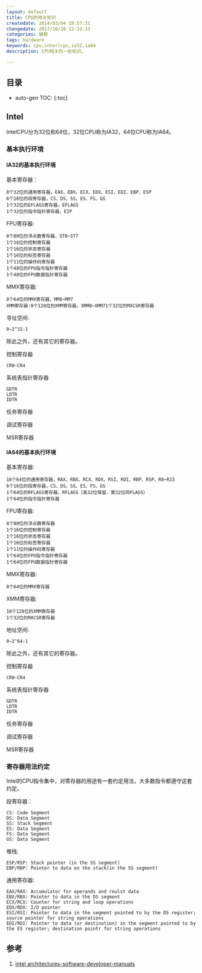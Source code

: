 ```yaml
---
layout: default
title: CPU的相关知识
createdate: 2014/03/04 19:57:31
changedate: 2017/10/28 12:33:33
categories: 编程
tags: hardware
keywords: cpu,interlcpu,ia32,ia64
description: CPU相关的一些知识。

---
```


## 目录
* auto-gen TOC:
{:toc}

## Intel

IntelCPU分为32位和64位，32位CPU称为IA32，64位CPU称为IA64。

### 基本执行环境

#### IA32的基本执行环境

基本寄存器：

	8个32位的通用寄存器，EAX、EBX、ECX、EDX、ESI、EDI、EBP、ESP
	6个16位的段寄存器，CS、DS、SS、ES、FS、GS
	1个32位的EFLAGS寄存器，EFLAGS
	1个32位的指令指针寄存器，EIP

FPU寄存器:

	8个80位的浮点数寄存器，ST0~ST7
	1个16位的控制寄存器
	1个16位的状态寄存器
	1个16位的标签寄存器
	1个11位的操作码寄存器
	1个48位的FPU指令指针寄存器
	1个48位的FPU数据指针寄存器

MMX寄存器:

	8个64位的MMX寄存器，MM0~MM7
	XMM寄存器:8个128位的XMM寄存器，XMM0~XMM71个32位的MXCSR寄存器
	
寻址空间: 

	0~2^32-1

除此之外，还有其它的寄存器。

控制寄存器

	CR0~CR4
	
系统表指针寄存器

	GDTR
	LDTR
	IDTR
	
任务寄存器

调试寄存器

MSR寄存器
	
#### IA64的基本执行环境

基本寄存器:

	16个64位的通用寄存器，RAX、RBX、RCX、RDX、RSI、RDI、RBP、RSP、R8~R15
	6个16位的段寄存器，CS、DS、SS、ES、FS、GS
	1个64位的RFLAGS寄存器，RFLAGS（高32位保留，第32位同FLAGS）
	1个64位的指令指针寄存器

FPU寄存器:

	8个80位的浮点数寄存器
	1个16位的控制寄存器
	1个16位的状态寄存器
	1个16位的标签寄存器
	1个11位的操作码寄存器
	1个64位的FPU指令指针寄存器
	1个64位的FPU数据指针寄存器

MMX寄存器:

	8个64位的MMX寄存器

XMM寄存器:

	16个128位的XMM寄存器
	1个32位的MXCSR寄存器

地址空间:

	0~2^64-1

除此之外，还有其它的寄存器。

控制寄存器

	CR0~CR4
	
系统表指针寄存器
	
	GDTR
	LDTR
	IDTR
	
任务寄存器

调试寄存器

MSR寄存器

### 寄存器用法约定

Intel的CPU指令集中，对寄存器的用途有一套约定用法，大多数指令都遵守这套约定。

段寄存器：

	CS: Code Segment     
	DS: Data Segment     
	SS: Stack Segment  
	ES: Data Segment
	FS: Data Segment
	GS: Data Segment

堆栈:

	ESP/RSP: Stack pointer (in the SS segment)
	EBP/RBP: Pointer to data on the stack(in the SS segment)

通用寄存器:

	EAX/RAX: Accumulator for operands and reulst data
	EBX/RBX: Pointer to data in the DS segment
	ECX/RCX: Counter for string and loop operations
	EDX/RDX: I/O pointer
	ESI/RSI: Pointer to data in the segment pointed to by the DS register; source pointer for string operations
	EDI/RDI: Pointer to data (or destination) in the segment pointed to by the ES register; destination pointr for string operations

## 参考

1. [intel architectures-software-developer-manuals][1]

[1]: http://www.intel.com/content/www/us/en/processors/architectures-software-developer-manuals.html "intel architectures-software-developer-manuals"


